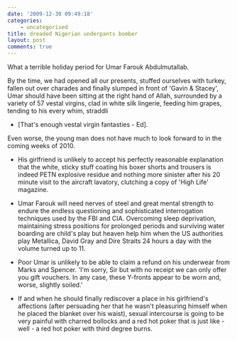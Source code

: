 ```yaml
---
date: '2009-12-30 09:49:18'
categories:
    - uncategorised
title: dreaded Nigerian underpants bomber
layout: post
comments: true
---
```


What a terrible holiday period for Umar Farouk Abdulmutallab.

By the time, we had opened all our presents, stuffed ourselves with
turkey, fallen out over charades and finally slumped in front of
'Gavin & Stacey', Umar should have been sitting at the right hand of
Allah, surrounded by a variety of 57 vestal virgins, clad in white
silk lingerie, feeding him grapes, tending to his every whim, straddli
- [That's enough vestal virgin fantasties - Ed].

Even worse, the young man does not have much to look forward to in the
coming weeks of 2010.

- His girlfriend is unlikely to accept his
perfectly reasonable explanation that the white, sticky stuff coating
his boxer shorts and trousers is indeed PETN explosive residue and
nothing more sinister after his 20 minute visit to the aircraft
lavatory, clutching a copy of 'High Life' magazine.

- Umar Farouk will need nerves of steel and great mental strength to
endure the endless questioning and sophisticated interrogation
techniques used by the FBI and CIA. Overcoming sleep deprivation,
maintaining stress positions for prolonged periods and surviving water
boarding are child's play but heaven help him when the US authorities
play Metallica, David Gray and Dire Straits 24 hours a day with the
volume turned up to 11.

- Poor Umar is unlikely to be able to claim a refund on his underwear
from Marks and Spencer. 'I'm sorry, Sir but with no receipt we can
only offer you gift vouchers. In any case, these Y-fronts appear to be
worn and, worse, slightly soiled.'

- If and when he should finally rediscover a place in his girlfriend's
affections (after persuading her that he wasn't pleasuring himself
when he placed the blanket over his waist), sexual intercourse is
going to be very painful with charred bollocks and a red hot poker
that is just like - well - a red hot poker with third degree burns.


